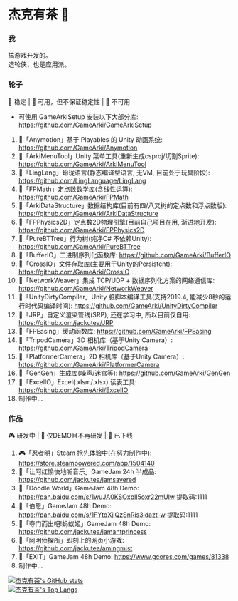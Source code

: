 # 杰克有茶 👋

### 我
搞游戏开发的。  
造轮侠，也是应用派。

### 轮子
🎉 稳定 | 🔨 可用，但不保证稳定性 | 🧶 不可用  
- 可使用 GameArkiSetup 安装以下大部分库: https://github.com/GameArki/GameArkiSetup  
1. 🎉「Anymotion」基于 Playables 的 Unity 动画系统: https://github.com/GameArki/Anymotion    
2. 🎉「ArkiMenuTool」Unity 菜单工具(重新生成csproj/切割Sprite): https://github.com/GameArki/ArkiMenuTool  
3. 🧶「LingLang」玲珑语言(静态编译型语言, 无VM, 目前处于玩具阶段): https://github.com/LingLanguage/LingLang
4. 🎉「FPMath」定点数数学库(含线性运算): https://github.com/GameArki/FPMath  
5. 🔨「ArkiDataStructure」数据结构库(目前有四/八叉树的定点数和浮点数版): https://github.com/GameArki/ArkiDataStructure  
6. 🔨「FPPhysics2D」定点数2D物理引擎(目前自己项目在用, 渐进地开发): https://github.com/GameArki/FPPhysics2D  
7. 🔨「PureBTTree」行为树(纯净C# 不依赖Unity): https://github.com/GameArki/PureBTTree  
8. 🎉「BufferIO」二进制序列化函数库: https://github.com/GameArki/BufferIO  
9. 🎉「CrossIO」文件存取库(主要用于Unity的Persistent): https://github.com/GameArki/CrossIO  
10. 🔨「NetworkWeaver」集成 TCP/UDP + 数据序列化方案的网络通信库: https://github.com/GameArki/NetworkWeaver  
11. 🔨「UnityDirtyCompiler」Unity 脏脚本编译工具(支持2019.4, 能减少8秒的运行时代码编译时间): https://github.com/GameArki/UnityDirtyCompiler  
12. 🧶「JRP」自定义渲染管线(SRP), 还在学习中, 所以目前仅自用: https://github.com/jackutea/JRP  
13. 🎉「FPEasing」缓动函数库: https://github.com/GameArki/FPEasing  
14. 🎉「TripodCamera」3D 相机库（基于Unity Camera）: https://github.com/GameArki/TripodCamera  
15. 🔨「PlatformerCamera」2D 相机库（基于Unity Camera）: https://github.com/GameArki/PlatformerCamera  
16. 🧶「GenGen」生成库(噪声/迷宫等): https://github.com/GameArki/GenGen  
17. 🧶「ExcelIO」Excel(.xlsm/.xlsx) 读表工具: https://github.com/GameArki/ExcelIO
18. 制作中...   

### 作品
🎮 研发中 | 🎃 仅DEMO且不再研发 | 🤿 已下线
1. 🎮「忍者明」Steam 抢先体验中(在努力制作中): https://store.steampowered.com/app/1504140  
2. 🎃「让阿红愉快地听音乐」GameJam 24h 半成品: https://github.com/jackutea/jamsavered  
3. 🎃「Doodle World」GameJam 48h Demo: https://pan.baidu.com/s/1wuJA0KSOxpIl5oxr22mUlw 提取码:1111  
4. 🎃「伯恩」GameJam 48h Demo: https://pan.baidu.com/s/1FYtqXjiQzSnRis3idazt-w 提取码:1111
5. 🎃「夺门而出吧!蚂蚁姬」GameJam 48h Demo: https://github.com/jackutea/jamantprincess  
6. 🤿「阿明侦探所」即刻上的网页小游戏: https://github.com/jackutea/amingmist  
7. 🎃「EXIT」GameJam 48h Demo: https://www.gcores.com/games/81338  
8. 制作中...  

[![杰克有茶's GitHub stats](https://github-readme-stats.vercel.app/api?username=jackutea)](https://github.com/anuraghazra/github-readme-stats)  
[![杰克有茶's Top Langs](https://github-readme-stats.vercel.app/api/top-langs/?username=jackutea&layout=compact)](https://github.com/anuraghazra/github-readme-stats)  
